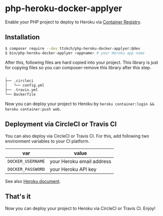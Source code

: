 # php-heroku-docker-applyer

Enable your PHP project to deploy to Heroku via [Container Registry](https://devcenter.heroku.com/articles/container-registry-and-runtime).

## Installation

```bash
$ composer require --dev ttskch/php-heroku-docker-applyer:@dev
$ bin/php-heroku-docker-applyer <appname> # your Heroku app name
```

After this, following files are hard copied into your project. This library is just for copying files so you can composer-remove this library after this step.

```bash
.
├── .circleci
│   └── config.yml
├── .travis.yml
└── Dockerfile
```

Now you can deploy your project to Heroku by `heroku container:login && heroku container:push web`.

## Deployment via CircleCI or Travis CI

You can also deploy via CircleCI or Travis CI. For this, add following two environment variables to your CI platform.

| var | value |
| --- | --- |
| `DOCKER_USERNAME` | your Heroku email address |
| `DOCKER_PASSWORD` | your Heroku API key |

See also [Heroku document](https://devcenter.heroku.com/articles/container-registry-and-runtime#using-a-ci-cd-platform).

## That's it

Now you can deploy your project to Heroku via CircleCI or Travis CI. Enjoy!
